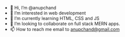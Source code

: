 - 👋 Hi, I’m @anupchand
- 👀 I’m interested in web development
- 🌱 I’m currently learning HTML, CSS and JS
- 💞️ I’m looking to collaborate on full stack MERN apps.
- 📫 How to reach me email to anupchand@gmail.com

<!---
anupchand/anupchand is a ✨ special ✨ repository because its `README.md` (this file) appears on your GitHub profile.
You can click the Preview link to take a look at your changes.
--->
